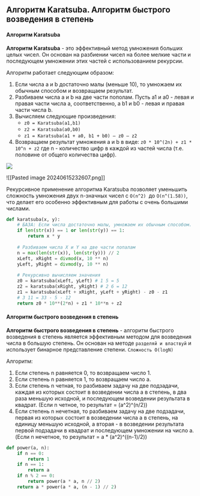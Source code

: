 ## Алгоритм Karatsuba. Алгоритм быстрого возведения в степень

#### Алгоритм Karatsuba

**Алгоритм Karatsuba** - это эффективный метод умножения больших целых чисел. Он основан на разбиении чисел на более мелкие части и последующем умножении этих частей с использованием рекурсии.

Алгоритм работает следующим образом:
1) Если числа a и b достаточно малы (меньше 10), то умножаем их обычным способом и возвращаем результат.
2) Разбиваем числа a и b на две части пополам. Пусть a1 и a0 - левая и правая части числа a, соответственно, а b1 и b0 - левая и правая части числа b.
3) Вычисляем следующие произведения:
	* `z0 = Karatsuba(a1,b1)`
	* `z2 = Karatsuba(a0,b0)`
	* `z1 = Karatsuba(a1 + a0, b1 + b0) – z0 – z2`
4) Возвращаем результат умножения a и b в виде:
	`z0 * 10^(2n) + z1 * 10^n + z2` где n - количество цифр в каждой из частей числа (т.е. половине от общего количества цифр).

![](https://lh7-us.googleusercontent.com/docsz/AD_4nXetHaOXK9Ji81TBICOEhYtQtRrqFBYsmqTHOMSF7o7q4JX3004RkQW0rymejn5FTAP0oH1VKOrvsEOrSYVNgy41W_9NNTqlzyPcwVgbpStdP5n2L_B0iWI6XbdvjvUAJZOO6_QH9Y5q8EpgkZNPhclm3ytG?key=9gziK4gT-jwK64_BpOeehQ)

![[Pasted image 20240615232607.png]]

Рекурсивное применение алгоритма Karatsuba позволяет уменьшить сложность умножения двух n-значных чисел с `O(n^2) `до `O(n^(1.58))`, что делает его особенно эффективным для работы с очень большими числами.

```python
def karatsuba(x, y):
	# БАЗА: Если числа достаточно малы, умножаем их обычным способом.
	if len(str(x)) == 1 or len(str(y)) == 1:
		return x * y
	
	# Разбиваем числа X и Y на две части попалам
	n = max(len(str(x)), len(str(y))) // 2
	xLeft, xRight = divmod(x, 10 ** n)
	yLeft, yRight = divmod(y, 10 ** n)
	
	# Рекурсивно вычисляем значения
	z0 = karatsuba(xLeft, yLeft) # 1 5 = 5
	z2 = karatsuba(xRight, yRight) # 2 6 = 12
	z1 = karatsuba(xLeft + xRight, yLeft + yRight) - z0 - z1
	# 3 11 = 33 - 5 - 12
	return z0 * 10**(2*n) + z1 * 10**n + z2 
```

#### Алгоритм быстрого возведения в степень

**Алгоритм быстрого возведения в степень** - алгоритм быстрого возведения в степень является эффективным методом для возведения числа в большую степень. Он основан на методе `разделяй и властвуй` и использует бинарное представление степени. `Сложность O(logN)`

Алгоритм:
1) Если степень n равняется 0, то возвращаем число 1. 
2) Если степень n равняется 1, то возвращаем число a. 
3) Если степень n четная, то разбиваем задачу на две подзадачи, каждая из которых состоит в возведении числа a в степень, в два раза меньшую исходной, и последующем возведении результата в квадрат. 
   (Если n четное, то результат = (a^2)^(n/2))
4) Если степень n нечетная, то разбиваем задачу на две подзадачи, первая из которых состоит в возведении числа a в степень, на единицу меньшую исходной, а вторая - в возведении результата первой подзадачи в квадрат и последующем умножении на число a. 
   (Если n нечетное, то результат = a * (a^2)^((n-1)/2))

```python
def power(a, n):
	if n == 0:
		return 1
	if n == 1:
		return a
	if n % 2 == 0:
		return power(a * a, n // 2)
	return a * power(a * a, (n - 1) // 2)
```

